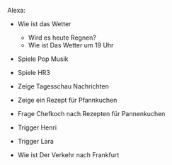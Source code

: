 Alexa:

+ Wie ist das Wetter

   + Wird es heute Regnen?
   + Wie ist Das Wetter um 19 Uhr

+ Spiele Pop Musik

+ Spiele HR3

+ Zeige Tagesschau Nachrichten

+ Zeige ein Rezept für Pfannkuchen

+ Frage Chefkoch nach Rezepten für Pannenkuchen

+ Trigger Henri

+ Trigger Lara

+ Wie ist Der Verkehr nach Frankfurt

    

